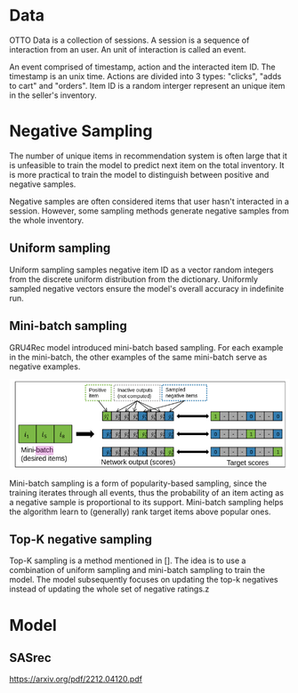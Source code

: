 # Data
OTTO Data is a collection of sessions. A session is a sequence of interaction from an user. An unit of interaction is called an event.

An event comprised of timestamp, action and the interacted item ID. The timestamp is an unix time. Actions are divided into 3 types: "clicks", "adds to cart" and "orders". Item ID is a random interger represent an unique item in the seller's inventory.

# Negative Sampling

The number of unique items in recommendation system is often large that it is unfeasible to train the model to predict next item on the total inventory. It is more practical to train the model to distinguish between positive and negative samples. 

Negative samples are often considered items that user hasn't interacted in a session. However, some sampling methods generate negative samples from the whole inventory.
## Uniform sampling

Uniform sampling samples negative item ID as a vector random integers from the discrete uniform distribution from the dictionary. Uniformly sampled negative vectors ensure the model's overall accuracy in indefinite run.

## Mini-batch sampling

GRU4Rec model introduced mini-batch based sampling. For each example in the mini-batch, the other examples of the same mini-batch serve as negative examples.

![Alt text](image.png)

Mini-batch sampling is a form of popularity-based sampling, since the training iterates through all events, thus the probability of an item acting as a negative sample is proportional to its support. Mini-batch sampling helps the algorithm learn to (generally) rank target items above popular ones.

## Top-K negative sampling

Top-K sampling is a method mentioned in []. The idea is to use a combination of uniform sampling and mini-batch sampling to train the model. The model subsequently focuses on updating the top-k negatives instead of updating the whole set of negative ratings.z
# Model

## SASrec

https://arxiv.org/pdf/2212.04120.pdf


